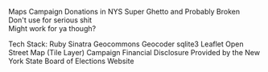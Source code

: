 Maps Campaign Donations in NYS
Super Ghetto and Probably Broken  
Don't use for serious shit    
Might work for ya though?

Tech Stack:
  Ruby
  Sinatra
  Geocommons Geocoder
  sqlite3
  Leaflet
  Open Street Map (Tile Layer)
  Campaign Financial Disclosure Provided by the New York State Board of Elections Website
